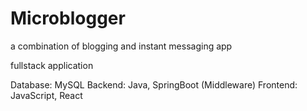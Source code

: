 # Microblogger
a combination of blogging and instant messaging app

fullstack application

Database: MySQL
Backend:  Java, SpringBoot (Middleware)
Frontend: JavaScript, React 
